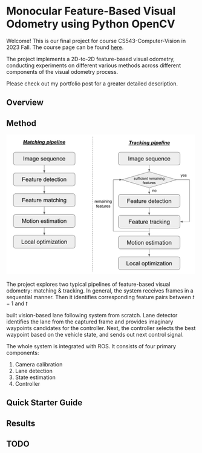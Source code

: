 # Monocular Feature-Based Visual Odometry using Python OpenCV

Welcome! This is our final project for course CS543-Computer-Vision in 2023 Fall. The course page can be found [here](http://luthuli.cs.uiuc.edu/~daf/courses/CV23/CV23.html).

The project implements a 2D-to-2D feature-based visual odometry, conducting experiments on different various methods across different components of the visual odometry process.

Please check out my portfolio post for a greater detailed description.

## Overview

## Method
<img src='pics/pipeline.png' width='500'>

The project explores two typical pipelines of feature-based visual odometry: matching & tracking. In general, the system receives frames in a sequential manner. Then it identifies corresponding feature pairs between $t-1$ and $t$

built vision-based lane following system from scratch. Lane detector identifies the lane from the captured frame and provides imaginary waypoints candidates for the controller. Next, the controller selects the best waypoint based on the vehicle state, and sends out next control signal.

The whole system is integrated with ROS. It consists of four primary components:
1. Camera calibration
2. Lane detection
3. State estimation
4. Controller


## Quick Starter Guide

## Results

## TODO
